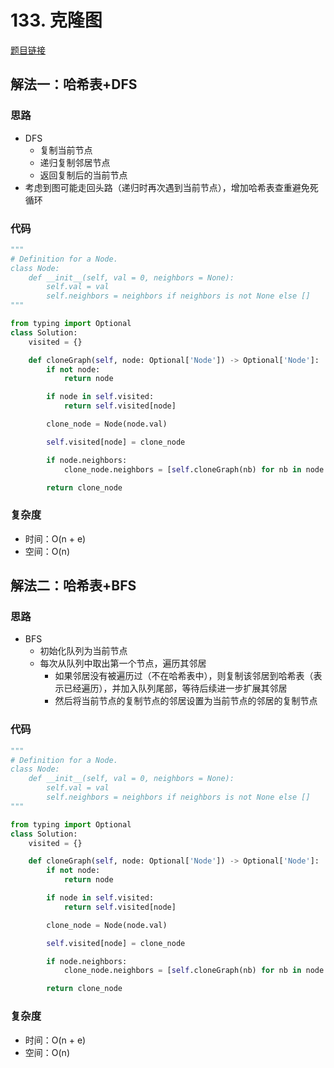 # 133. 克隆图

[题目链接](https://leetcode.cn/problems/clone-graph/description/)

## 解法一：哈希表+DFS

### 思路

- DFS
  - 复制当前节点
  - 递归复制邻居节点
  - 返回复制后的当前节点
- 考虑到图可能走回头路（递归时再次遇到当前节点），增加哈希表查重避免死循环

### 代码

```py
"""
# Definition for a Node.
class Node:
    def __init__(self, val = 0, neighbors = None):
        self.val = val
        self.neighbors = neighbors if neighbors is not None else []
"""

from typing import Optional
class Solution:
    visited = {}

    def cloneGraph(self, node: Optional['Node']) -> Optional['Node']:
        if not node:
            return node

        if node in self.visited:
            return self.visited[node]

        clone_node = Node(node.val)

        self.visited[node] = clone_node

        if node.neighbors:
            clone_node.neighbors = [self.cloneGraph(nb) for nb in node.neighbors]

        return clone_node
```

### 复杂度

- 时间：O(n + e)
- 空间：O(n)

## 解法二：哈希表+BFS

### 思路

- BFS
  - 初始化队列为当前节点
  - 每次从队列中取出第一个节点，遍历其邻居
    - 如果邻居没有被遍历过（不在哈希表中），则复制该邻居到哈希表（表示已经遍历），并加入队列尾部，等待后续进一步扩展其邻居
    - 然后将当前节点的复制节点的邻居设置为当前节点的邻居的复制节点

### 代码

```py
"""
# Definition for a Node.
class Node:
    def __init__(self, val = 0, neighbors = None):
        self.val = val
        self.neighbors = neighbors if neighbors is not None else []
"""

from typing import Optional
class Solution:
    visited = {}

    def cloneGraph(self, node: Optional['Node']) -> Optional['Node']:
        if not node:
            return node

        if node in self.visited:
            return self.visited[node]

        clone_node = Node(node.val)

        self.visited[node] = clone_node

        if node.neighbors:
            clone_node.neighbors = [self.cloneGraph(nb) for nb in node.neighbors]

        return clone_node
```

### 复杂度

- 时间：O(n + e)
- 空间：O(n)

